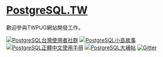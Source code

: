 # [PostgreSQL.TW](https://postgresql.tw)

歡迎參與TWPUG網站開發工作。

[![PostgreSQL台灣使用者社群](https://img.shields.io/badge/台灣使用者社群-PostgreSQL-blue.svg)](https://pgsql-tw.github.io/)
[![PostgreSQL小島故事](https://img.shields.io/badge/小島故事-PostgreSQL-blue.svg)](https://pgsql-tw.github.io/island/)
[![PostgreSQL正體中文使用手冊](https://img.shields.io/badge/%E6%AD%A3%E9%AB%94%E4%B8%AD%E6%96%87%E4%BD%BF%E7%94%A8%E6%89%8B%E5%86%8A-PostgreSQL-blue.svg)](https://www.gitbook.com/book/pgsql-tw/documents/details)
[![PostgreSQL大補帖](https://img.shields.io/badge/大補帖-PostgreSQL-blue.svg)](https://github.com/pgsql-tw/docker)
[![Gitter](https://img.shields.io/gitter/room/pgsql-tw/Lobby.svg)](https://gitter.im/pgsql-tw/Lobby)
